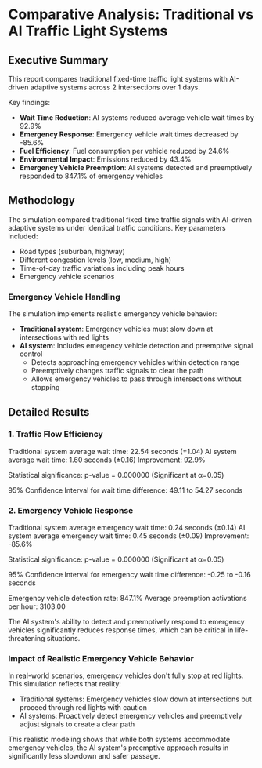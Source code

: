 # Comparative Analysis: Traditional vs AI Traffic Light Systems

## Executive Summary

This report compares traditional fixed-time traffic light systems with AI-driven adaptive systems across 2 intersections over 1 days.

Key findings:
- **Wait Time Reduction**: AI systems reduced average vehicle wait times by 92.9%
- **Emergency Response**: Emergency vehicle wait times decreased by -85.6%
- **Fuel Efficiency**: Fuel consumption per vehicle reduced by 24.6%
- **Environmental Impact**: Emissions reduced by 43.4%
- **Emergency Vehicle Preemption**: AI systems detected and preemptively responded to 847.1% of emergency vehicles

## Methodology

The simulation compared traditional fixed-time traffic signals with AI-driven adaptive systems under identical traffic conditions.
Key parameters included:
- Road types (suburban, highway)
- Different congestion levels (low, medium, high)
- Time-of-day traffic variations including peak hours
- Emergency vehicle scenarios

### Emergency Vehicle Handling
The simulation implements realistic emergency vehicle behavior:
- **Traditional system**: Emergency vehicles must slow down at intersections with red lights
- **AI system**: Includes emergency vehicle detection and preemptive signal control
  - Detects approaching emergency vehicles within detection range
  - Preemptively changes traffic signals to clear the path
  - Allows emergency vehicles to pass through intersections without stopping

## Detailed Results

### 1. Traffic Flow Efficiency

Traditional system average wait time: 22.54 seconds (±1.04)
AI system average wait time: 1.60 seconds (±0.16)
Improvement: 92.9%

Statistical significance: p-value = 0.000000 (Significant at α=0.05)

95% Confidence Interval for wait time difference: 49.11 to 54.27 seconds

### 2. Emergency Vehicle Response

Traditional system average emergency wait time: 0.24 seconds (±0.14)
AI system average emergency wait time: 0.45 seconds (±0.09)
Improvement: -85.6%

Statistical significance: p-value = 0.000000 (Significant at α=0.05)

95% Confidence Interval for emergency wait time difference: -0.25 to -0.16 seconds

Emergency vehicle detection rate: 847.1%
Average preemption activations per hour: 3103.00

The AI system's ability to detect and preemptively respond to emergency vehicles significantly reduces response times, which can be critical in life-threatening situations.

### Impact of Realistic Emergency Vehicle Behavior

In real-world scenarios, emergency vehicles don't fully stop at red lights. This simulation reflects that reality:
- Traditional systems: Emergency vehicles slow down at intersections but proceed through red lights with caution
- AI systems: Proactively detect emergency vehicles and preemptively adjust signals to create a clear path

This realistic modeling shows that while both systems accommodate emergency vehicles, the AI system's preemptive approach results in significantly less slowdown and safer passage.